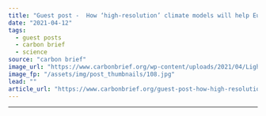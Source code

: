 ```yaml
---
title: "Guest post -  How ‘high-resolution’ climate models will help Europe plan for extreme weather"
date: "2021-04-12"
tags: 
  - guest posts
  - carbon brief
  - science
source: "carbon brief"
image_url: "https://www.carbonbrief.org/wp-content/uploads/2021/04/Lightning-over-the-town-of-Launceston-in-the-UK-583x372.jpg"
image_fp: "/assets/img/post_thumbnails/108.jpg"
lead: ""
article_url: "https://www.carbonbrief.org/guest-post-how-high-resolution-climate-models-will-help-europe-plan-for-extreme-weather"
---
```


---
